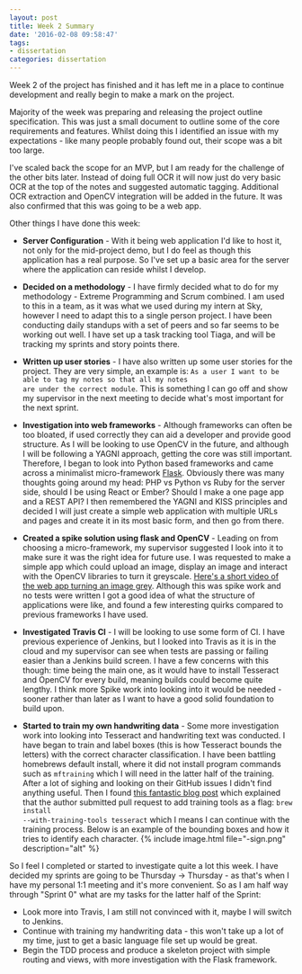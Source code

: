 ```yaml
---
layout: post
title: Week 2 Summary
date: '2016-02-08 09:58:47'
tags:
- dissertation
categories: dissertation
---
```


Week 2 of the project has finished and it has left me in a place to continue development and really begin to make a mark on the project. 

Majority of the week was preparing and releasing the project outline specification. This was just a small document to outline some of the core requirements and features. Whilst doing this I identified an issue with my expectations - like many people probably found out, their scope was a bit too large. 

I've scaled back the scope for an MVP, but I am ready for the challenge of the other bits later. Instead of doing full OCR it will now just do very basic OCR at the top of the notes and suggested automatic tagging. Additional OCR extraction and OpenCV integration will be added in the future. It was also confirmed that this was going to be a web app. 

Other things I have done this week:

* **Server Configuration** - With it being  web application I'd like to host it, not only for the mid-project demo, but I do feel as though this application has a real purpose. So I've set up a basic area for the server where the application can reside whilst I develop.  

* **Decided on a methodology** - I have firmly decided what to do for my methodology - Extreme Programming and Scrum combined. I am used to this in a team, as it was what we used during my intern at Sky, however I need to adapt this to a single person project. I have been conducting daily standups with a set of peers and so far seems to be working out well. I have set up a task tracking tool Tiaga, and will be tracking my sprints and story points there. 

* **Written up user stories** - I have also written up some user stories for the project. They are very simple, an example is: <code>As a user I want to be able to tag my notes so that all my notes are under the correct module</code>. This is something I can go off and show my supervisor in the next meeting to decide what's most important for the next sprint.

* **Investigation into web frameworks** - Although frameworks can often be too bloated, if used correctly they can aid a developer and provide good structure. As I will be looking to use OpenCV in the future, and although I will be following a YAGNI approach, getting the core was still important. Therefore, I began to look into Python based frameworks and came across a minimalist micro-framework [Flask](http://flask.pocoo.org/). 
Obviously there was many thoughts going around my head: PHP vs Python vs Ruby for the server side, should I be using React or Ember? Should I make a one page app and a REST API? I then remembered the YAGNI and KISS principles and decided I will just create a simple web application with multiple URLs and pages and create it in its most basic form, and then go from there. 


*  **Created a spike solution using flask and OpenCV** - Leading on from choosing a micro-framework, my supervisor suggested I look into it to make sure it was the right idea for future use.  I was requested to make a simple app which could upload an image, display an image and interact with the OpenCV libraries to turn it greyscale. [Here's a short video of the web app turning an image grey](https://youtu.be/frXrjANY69s). Although this was spike work and no tests were written I got a good idea of what the structure of applications were like, and found a few interesting quirks compared to previous frameworks I have used. 

* **Investigated Travis CI** - I will be looking to use some form of CI. I have previous experience of Jenkins, but I looked into Travis as it is in the cloud and my supervisor can see when tests are passing or failing easier than a Jenkins build screen. I have a few concerns with this though: time being the main one, as it would have to install Tesseract and OpenCV for every build, meaning builds could become quite lengthy. I think more Spike work into looking into it would be needed - sooner rather than later as I want to have a good solid foundation to build upon. 
 
* **Started to train my own handwriting data** - Some more investigation work into looking into Tesseract and handwriting text was conducted. I have began to train and label boxes (this is how Tesseract bounds the letters) with the correct character classification. I have been battling homebrews default install, where it did not install program commands such as <code>mftraining</code> which I will need in the latter half of the training. After a lot of sighing and looking on their GitHub issues I didn't find anything useful. Then I found [this fantastic blog post](https://ryanfb.github.io/etc/2014/11/19/installing\_tesseract\_training\_tools\_on\_mac\_os\_x.html) which explained that the author submitted  pull request to add training tools as a flag: <code>brew install --with-training-tools tesseract</code> which I means I can continue with the training process. Below is an example of the bounding boxes and how it tries to identify each character.
{% include image.html file="-sign.png" description="alt" %}
 
So I feel I completed or started to investigate quite a lot this week. I have decided my sprints are going to be Thursday -> Thursday - as that's when I have my personal 1:1 meeting and it's more convenient. So as I am half way through "Sprint 0" what are my tasks for the latter half of the Sprint: 





* Look more into Travis, I am still not convinced with it, maybe I will switch to Jenkins.
* Continue with training my handwriting data - this won't take up a lot of my time, just to get a basic language file set up would be great. 
* Begin the TDD process and produce a skeleton project with simple routing and views, with more investigation with the Flask framework. 